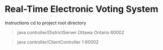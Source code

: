 # Real-Time Electronic Voting System

Instructions
cd to project root directory

> java controller/DistrictServer Ottawa Ontario 60002

> java controller/ClientController 1 60002